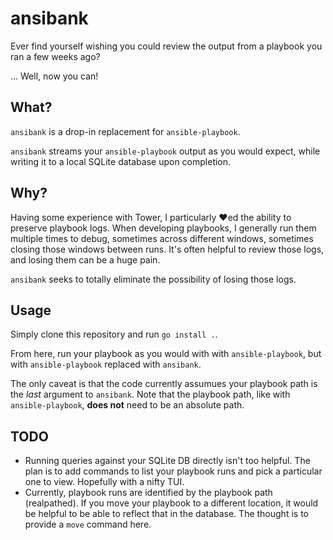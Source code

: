 # ansibank

Ever find yourself wishing you could review the output from a playbook you ran a few weeks ago?

... Well, now you can!

## What?

`ansibank` is a drop-in replacement for `ansible-playbook`.

`ansibank` streams your `ansible-playbook` output as you would expect, while writing it to a local SQLite
database upon completion.

## Why?

Having some experience with Tower, I particularly :heart:ed the ability to preserve playbook logs. When
developing playbooks, I generally run them multiple times to debug, sometimes across different windows,
sometimes closing those windows between runs. It's often helpful to review those logs, and losing them
can be a huge pain.

`ansibank` seeks to totally eliminate the possibility of losing those logs.

## Usage

Simply clone this repository and run `go install .`.

From here, run your playbook as you would with with `ansible-playbook`, but with `ansible-playbook`
replaced with `ansibank`.

The only caveat is that the code currently assumues your playbook path is the _last_ argument to `ansibank`.
Note that the playbook path, like with `ansible-playbook`, **does not** need to be an absolute path.

## TODO

* Running queries against your SQLite DB directly isn't too helpful. The plan is to add commands to list
  your playbook runs and pick a particular one to view. Hopefully with a nifty TUI.
* Currently, playbook runs are identified by the playbook path (realpathed). If you move your playbook to
  a different location, it would be helpful to be able to reflect that in the database. The thought is to
  provide a `move` command here.
